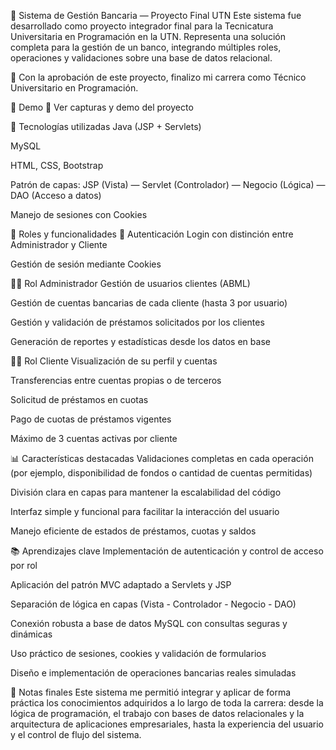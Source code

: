 🏦 Sistema de Gestión Bancaria — Proyecto Final UTN
Este sistema fue desarrollado como proyecto integrador final para la Tecnicatura Universitaria en Programación en la UTN. Representa una solución completa para la gestión de un banco, integrando múltiples roles, operaciones y validaciones sobre una base de datos relacional.

📌 Con la aprobación de este proyecto, finalizo mi carrera como Técnico Universitario en Programación.

🚀 Demo
🔗 Ver capturas y demo del proyecto

🧠 Tecnologías utilizadas
Java (JSP + Servlets)

MySQL

HTML, CSS, Bootstrap

Patrón de capas: JSP (Vista) — Servlet (Controlador) — Negocio (Lógica) — DAO (Acceso a datos)

Manejo de sesiones con Cookies

👤 Roles y funcionalidades
🔐 Autenticación
Login con distinción entre Administrador y Cliente

Gestión de sesión mediante Cookies

🧑‍💼 Rol Administrador
Gestión de usuarios clientes (ABML)

Gestión de cuentas bancarias de cada cliente (hasta 3 por usuario)

Gestión y validación de préstamos solicitados por los clientes

Generación de reportes y estadísticas desde los datos en base

🧑‍💻 Rol Cliente
Visualización de su perfil y cuentas

Transferencias entre cuentas propias o de terceros

Solicitud de préstamos en cuotas

Pago de cuotas de préstamos vigentes

Máximo de 3 cuentas activas por cliente

📊 Características destacadas
Validaciones completas en cada operación (por ejemplo, disponibilidad de fondos o cantidad de cuentas permitidas)

División clara en capas para mantener la escalabilidad del código

Interfaz simple y funcional para facilitar la interacción del usuario

Manejo eficiente de estados de préstamos, cuotas y saldos

📚 Aprendizajes clave
Implementación de autenticación y control de acceso por rol

Aplicación del patrón MVC adaptado a Servlets y JSP

Separación de lógica en capas (Vista - Controlador - Negocio - DAO)

Conexión robusta a base de datos MySQL con consultas seguras y dinámicas

Uso práctico de sesiones, cookies y validación de formularios

Diseño e implementación de operaciones bancarias reales simuladas

📝 Notas finales
Este sistema me permitió integrar y aplicar de forma práctica los conocimientos adquiridos a lo largo de toda la carrera: desde la lógica de programación, el trabajo con bases de datos relacionales y la arquitectura de aplicaciones empresariales, hasta la experiencia del usuario y el control de flujo del sistema.
